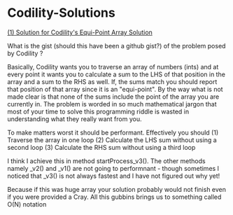 # Codility-Solutions

[(1) Solution for Codility's Equi-Point Array Solution](https://github.com/FreeFries/Codility-Solutions/blob/master/src/test/java/codility/demo/EquiPointsInArray.java "Clicking this link takes you to the source-code")

What is the gist (should this have been a github gist?) of the problem posed by Codility ?

Basically, Codility wants you to traverse an array of numbers (ints) and at every point it wants you to calculate a sum to the LHS of that position in the array and a sum to the RHS as well. If, the sums match you should report that position of that array since it is an "equi-point". By the way what is not made clear is that none of the sums include the point of the array you are currently in. The problem is worded in so much mathematical jargon that most of your time to solve this programming riddle is wasted in understanding what they really want from you.

To make matters worst it should be performant. Effectively you should 
(1) Traverse the array in one loop
(2) Calculate the LHS sum without using a second loop
(3) Calculate the RHS sum without using a third loop

I think I achieve this in method startProcess_v3(). The other methods namely _v2() and _v1() are not going to performnant - though sometimes I noticed that _v3() is not always fastest and I have not figured out why yet!

Because if this was huge array your solution probably would not finish even if you were provided a Cray. All this gubbins brings us to something called O(N) notation

